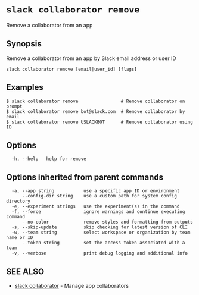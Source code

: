 # `slack collaborator remove`

Remove a collaborator from an app

## Synopsis

Remove a collaborator from an app by Slack email address or user ID

```
slack collaborator remove [email|user_id] [flags]
```

## Examples

```
$ slack collaborator remove                # Remove collaborator on prompt
$ slack collaborator remove bot@slack.com  # Remove collaborator by email
$ slack collaborator remove USLACKBOT      # Remove collaborator using ID
```

## Options

```
  -h, --help   help for remove
```

## Options inherited from parent commands

```
  -a, --app string           use a specific app ID or environment
      --config-dir string    use a custom path for system config directory
  -e, --experiment strings   use the experiment(s) in the command
  -f, --force                ignore warnings and continue executing command
      --no-color             remove styles and formatting from outputs
  -s, --skip-update          skip checking for latest version of CLI
  -w, --team string          select workspace or organization by team name or ID
      --token string         set the access token associated with a team
  -v, --verbose              print debug logging and additional info
```

## SEE ALSO

* [slack collaborator](slack_collaborator)	 - Manage app collaborators


